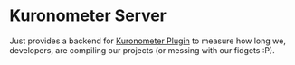 # Kuronometer Server

Just provides a backend for [Kuronometer Plugin](https://github.com/pedrovgs/Kuronometer) to measure how long we, developers,
are compiling our projects (or messing with our fidgets :P).
